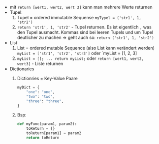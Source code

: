 * mit `return [wert1, wert2, wert 3]` kann man mehrere Werte returnen
* Tupel:
    1. Tupel = ordered immutable Sequense `myTypel = ('str1', 1, 'str2')`
    2. `return 'str1', 1, 'str2'` - Tupel returnen. Es ist eigentlich `,` was den Tupel ausmacht. Kommas sind bei leeren Tupels und um Tupel deutlicher zu machen => geht auch so: `return ('str1', 1, 'str2')`
* List
    1. List = ordered mutable Sequence (also List kann verändert werden) `myList = ['str1', 'str2', 'str3']` oder `myList = [1, 2, 3]
    2. `myList = []; ... return myList;` oder `return [wert1, wert2, wert3]` - Liste returnen
* Dictionaries
    1. Dictionries = Key-Value Paare

        ```py
        myDict = {
            "one": "one",
            "two": "two",
            "three": "three",
        }
        ```

    2. Bsp:

        ```py
        def myFunc(param1, param2):
            toReturn = {}
            toReturn[param1] = param2
            return toReturn
        ```